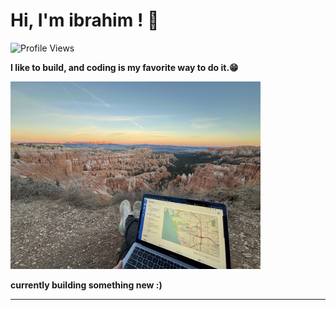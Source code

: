 # Hi, I'm ibrahim ! 🤠

![Profile Views](https://komarev.com/ghpvc/?username=IbrahimKhanGH)

**I like to build, and coding is my favorite way to do it.😁**

<img src="./assets/zoomlogi@bryce.jpg" width="400" alt="Me at Bryce Canyon">


**currently building something new :)**

---
